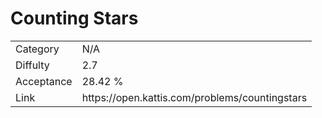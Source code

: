 # Counting Stars

<table>
    <tr>
        <td>Category</td>
        <td>N/A</td>
    </tr>
    <tr>
        <td>Diffulty</td>
        <td>2.7</td>
    </tr>
    <tr>
        <td>Acceptance</td>
        <td>28.42 %</td>
    </tr>
    <tr>
        <td>Link</td>
        <td>https://open.kattis.com/problems/countingstars</td>
    </tr>
</table>
